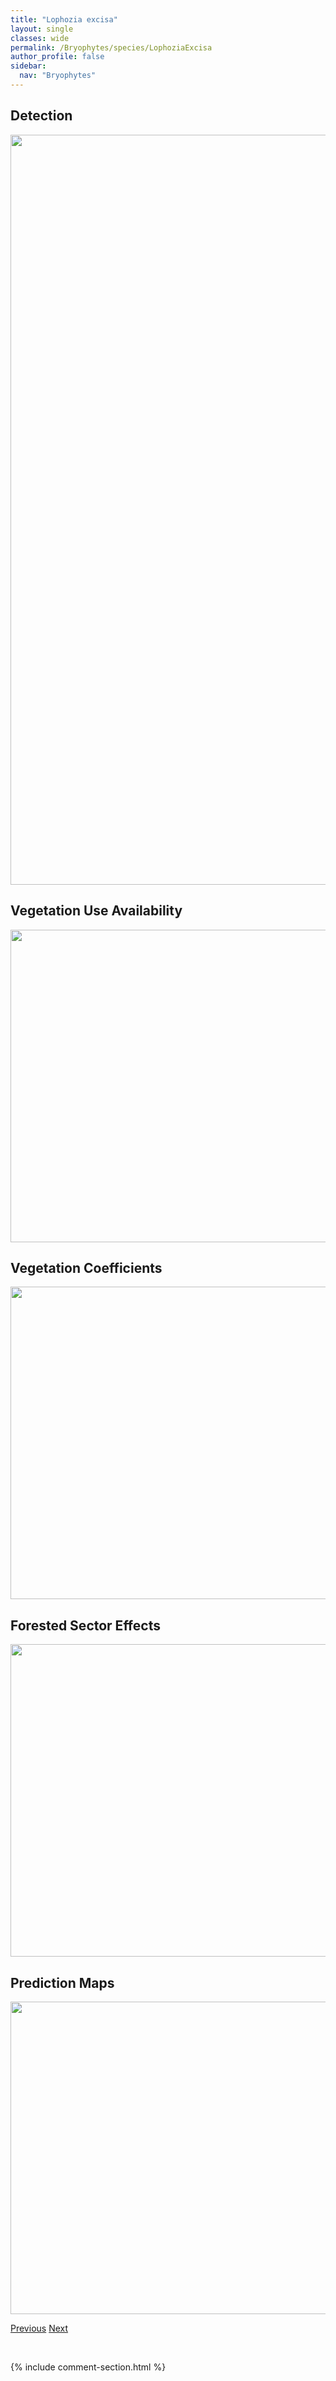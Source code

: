 ```yaml
---
title: "Lophozia excisa"
layout: single
classes: wide
permalink: /Bryophytes/species/LophoziaExcisa
author_profile: false
sidebar:
  nav: "Bryophytes"
---
```


<h2>Detection</h2>

<a href="https://drive.google.com/uc?export=view&id=1_YzOnwi3TnosRwzJkQXwpalCKy_ZKdjV">
<img src="https://drive.google.com/uc?export=view&id=1_YzOnwi3TnosRwzJkQXwpalCKy_ZKdjV" height = "1200" width = "800">
</a>


<h2>Vegetation Use Availability</h2>

<a href="https://drive.google.com/uc?export=view&id=1hB4Bj9DawV-Gf1fIm-36QusRdRspLiDN">
<img src="https://drive.google.com/uc?export=view&id=1hB4Bj9DawV-Gf1fIm-36QusRdRspLiDN" height = "500" width = "1000">
</a>


<h2>Vegetation Coefficients</h2>

<a href="https://drive.google.com/uc?export=view&id=1VR7PHqyK6tdlZU7X6I65QmAXZjsM5WUE">
<img src="https://drive.google.com/uc?export=view&id=1VR7PHqyK6tdlZU7X6I65QmAXZjsM5WUE" height = "500" width = "1000">
</a>


<h2>Forested Sector Effects</h2>

<a href="https://drive.google.com/uc?export=view&id=1Lb1zepga7DlEea9qly-LBsfKx7w2FhqV">
<img src="https://drive.google.com/uc?export=view&id=1Lb1zepga7DlEea9qly-LBsfKx7w2FhqV" height = "500" width = "1000">
</a>


<h2>Prediction Maps</h2>

<a href="https://drive.google.com/uc?export=view&id=18fVJHwsw6dRgTuPE1FJJnMMYCr53ndub">
<img src="https://drive.google.com/uc?export=view&id=18fVJHwsw6dRgTuPE1FJJnMMYCr53ndub" height = "500" width = "1000">
</a>


<a href="/DevelopmentWebsite/Bryophytes/species/LophoziaCapitata" class="pagination--pager" title="Lophozia capitata">Previous</a> <a href="/DevelopmentWebsite/Bryophytes/species/LophoziaGillmanii" class="pagination--pager" title="Lophozia gillmanii">Next</a>

<p>&nbsp;</p>

{% include comment-section.html %}
